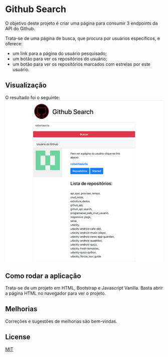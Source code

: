 # Github Search

O objetivo deste projeto é criar uma página para consumir 3 endpoints da API do Github. 

Trata-se de uma página de busca, que procura por usuários específicos, e oferece: 

- um link para a página do usuário pesquisado;
- um botão para ver os repositórios do usuário;
- um botão para ver os repositórios marcados com estrelas por este usuário. 


## Visualização

O resultado foi o seguinte: 
<img src="imgs/github_search.png">

## Como rodar a aplicação

Trata-se de um projeto em HTML, Bootstrap e Javascript Vanilla. Basta abrir a página HTML no navegador para ver o projeto. 

## Melhorias
Correções e sugestões de melhorias são bem-vindas. 

## License
[MIT](https://choosealicense.com/licenses/mit/)
